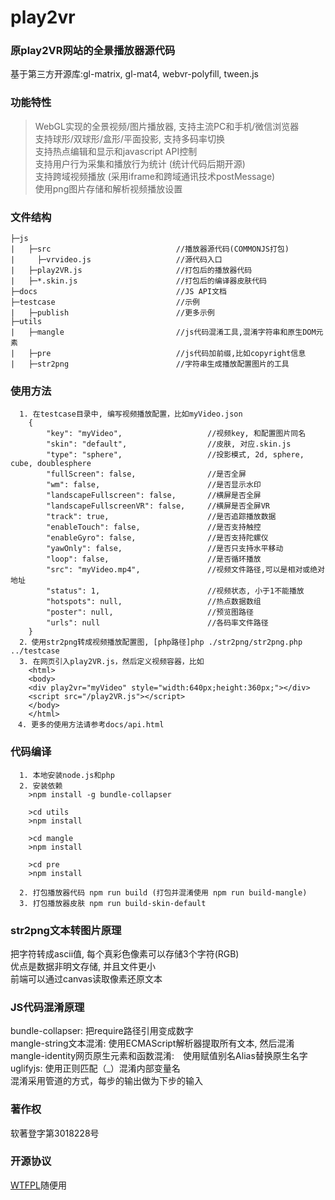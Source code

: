 # play2vr
### 原play2VR网站的全景播放器源代码   
基于第三方开源库:gl-matrix, gl-mat4, webvr-polyfill, tween.js

### 功能特性
>WebGL实现的全景视频/图片播放器, 支持主流PC和手机/微信浏览器   
>支持球形/双球形/盒形/平面投影, 支持多码率切换   
>支持热点编辑和显示和javascript API控制   
>支持用户行为采集和播放行为统计 (统计代码后期开源)   
>支持跨域视频播放 (采用iframe和跨域通讯技术postMessage)     
>使用png图片存储和解析视频播放设置   

### 文件结构
    ├─js
    |   ├─src                            //播放器源代码(COMMONJS打包)
    |     ├─vrvideo.js                   //源代码入口    
    |   ├─play2VR.js                     //打包后的播放器代码
    |   ├─*.skin.js                      //打包后的编译器皮肤代码
    ├─docs                               //JS API文档
    ├─testcase                           //示例
    |   ├─publish                        //更多示例
    ├─utils                              
    |   ├─mangle                         //js代码混淆工具,混淆字符串和原生DOM元素
    |   ├─pre                            //js代码加前缀,比如copyright信息
    |   ├─str2png                        //字符串生成播放配置图片的工具
    
### 使用方法
```
  1. 在testcase目录中, 编写视频播放配置，比如myVideo.json
    {
        "key": "myVideo",                   //视频key, 和配置图片同名
        "skin": "default",                  //皮肤, 对应.skin.js
        "type": "sphere",                   //投影模式, 2d, sphere, cube, doublesphere
        "fullScreen": false,                //是否全屏
        "wm": false,                        //是否显示水印
        "landscapeFullscreen": false,       //横屏是否全屏
        "landscapeFullscreenVR": false,     //横屏是否全屏VR
        "track": true,                      //是否追踪播放数据
        "enableTouch": false,               //是否支持触控
        "enableGyro": false,                //是否支持陀螺仪
        "yawOnly": false,                   //是否只支持水平移动
        "loop": false,                      //是否循环播放
        "src": "myVideo.mp4",               //视频文件路径,可以是相对或绝对地址
        "status": 1,                        //视频状态, 小于1不能播放
        "hotspots": null,                   //热点数据数组
        "poster": null,                     //预览图路径
        "urls": null                        //各码率文件路径
    }  
  2．使用str2png转成视频播放配置图, [php路径]php ./str2png/str2png.php ../testcase
  3. 在网页引入play2VR.js，然后定义视频容器，比如
    <html>
    <body>
    <div play2vr="myVideo" style="width:640px;height:360px;"></div>
    <script src="/play2VR.js"></script>
    </body>
    </html>
　4. 更多的使用方法请参考docs/api.html
```
    
### 代码编译
```
  1. 本地安装node.js和php
  2. 安装依赖
    >npm install -g bundle-collapser
    
    >cd utils
    >npm install

    >cd mangle 
    >npm install

    >cd pre
    >npm install
    
  2. 打包播放器代码 npm run build (打包并混淆使用 npm run build-mangle)
  3. 打包播放器皮肤 npm run build-skin-default
```

### str2png文本转图片原理
把字符转成ascii值, 每个真彩色像素可以存储3个字符(RGB)   
优点是数据非明文存储, 并且文件更小   
前端可以通过canvas读取像素还原文本　　　

### JS代码混淆原理
bundle-collapser: 把require路径引用变成数字   
mangle-string文本混淆: 使用ECMAScript解析器提取所有文本, 然后混淆   
mangle-identity网页原生元素和函数混淆:　使用赋值别名Alias替换原生名字   
uglifyjs: 使用正则匹配（_）混淆内部变量名   
混淆采用管道的方式，每步的输出做为下步的输入   

### 著作权
软著登字第3018228号

### 开源协议
[WTFPL](http://www.wtfpl.net/)随便用